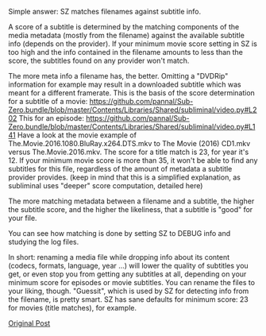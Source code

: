 Simple answer: SZ matches filenames against subtitle info.

A score of a subtitle is determined by the matching components of the media metadata (mostly from the filename) against the available subtitle info (depends on the provider). If your minimum movie score setting in SZ is too high and the info contained in the filename amounts to less than the score, the subtitles found on any provider won't match.

The more meta info a filename has, the better. Omitting a "DVDRip" information for example may result in a downloaded subtitle which was meant for a different framerate.
This is the basis of the score determination for a subtitle of a movie: https://github.com/pannal/Sub-Zero.bundle/blob/master/Contents/Libraries/Shared/subliminal/video.py#L202
This for an episode: https://github.com/pannal/Sub-Zero.bundle/blob/master/Contents/Libraries/Shared/subliminal/video.py#L141
Have a look at the movie example of The.Movie.2016.1080.BluRay.x264.DTS.mkv to The Movie (2016) CD1.mkv versus The.Movie.2016.mkv. The score for a title match is 23, for year it's 12. If your minimum movie score is more than 35, it won't be able to find any subtitles for this file, regardless of the amount of metadata a subtitle provider provides. (keep in mind that this is a simplified explanation, as subliminal uses "deeper" score computation, detailed here)

The more matching metadata between a filename and a subtitle, the higher the subtitle score, and the higher the likeliness, that a subtitle is "good" for your file.

You can see how matching is done by setting SZ to DEBUG info and studying the log files.

In short: renaming a media file while dropping info about its content (codecs, formats, language, year ...) will lower the quality of subtitles you get, or even stop you from getting any subtitles at all, depending on your minimum score for episodes or movie subtitles. You can rename the files to your liking, though. "Guessit", which is used by SZ for detecting info from the filename, is pretty smart.
SZ has sane defaults for minimum score: 23 for movies (title matches), for example.

[Original Post](https://forums.plex.tv/discussion/comment/1234850/#Comment_1234850)